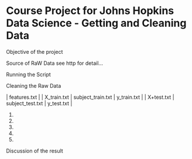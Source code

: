 Course Project for Johns Hopkins Data Science - Getting and Cleaning Data
=========================================================================
Objective of the project

Source of RaW Data
see http for detail…

Running the Script

Cleaning the Raw Data

| features.txt |
| X_train.txt  | subject_train.txt | y_train.txt |
| X+test.txt   | subject_test.txt  | y_test.txt  |


1.
2.
3.
4.
5.

Discussion of the result




